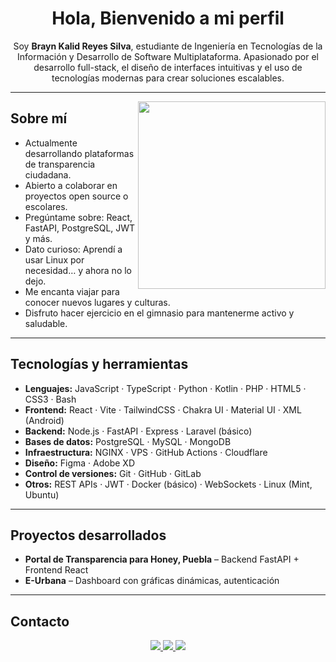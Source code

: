 <h1 align="center">Hola, Bienvenido a mi perfil </h1>

<p align="center">
  Soy <strong>Brayn Kalid Reyes Silva</strong>, estudiante de Ingeniería en Tecnologías de la Información y Desarrollo de Software Multiplataforma.  
  Apasionado por el desarrollo full-stack, el diseño de interfaces intuitivas y el uso de tecnologías modernas para crear soluciones escalables.
</p>

---

<img align="right" width="300" src="https://media4.giphy.com/media/3oKIPnAiaMCws8nOsE/giphy.gif" />

## Sobre mí

-  Actualmente desarrollando plataformas de transparencia ciudadana.
-  Abierto a colaborar en proyectos open source o escolares.
-  Pregúntame sobre: React, FastAPI, PostgreSQL, JWT y más.
-  Dato curioso: Aprendí a usar Linux por necesidad… y ahora no lo dejo.
-  Me encanta viajar para conocer nuevos lugares y culturas.
-  Disfruto hacer ejercicio en el gimnasio para mantenerme activo y saludable.

---

## Tecnologías y herramientas

- **Lenguajes:** JavaScript · TypeScript · Python · Kotlin · PHP · HTML5 · CSS3 · Bash  
- **Frontend:** React · Vite · TailwindCSS · Chakra UI · Material UI · XML (Android)  
- **Backend:** Node.js · FastAPI · Express · Laravel (básico)  
- **Bases de datos:** PostgreSQL · MySQL · MongoDB  
- **Infraestructura:** NGINX · VPS · GitHub Actions · Cloudflare  
- **Diseño:** Figma · Adobe XD  
- **Control de versiones:** Git · GitHub · GitLab  
- **Otros:** REST APIs · JWT · Docker (básico) · WebSockets · Linux (Mint, Ubuntu)

---

##  Proyectos desarrollados

-  **Portal de Transparencia para Honey, Puebla** – Backend FastAPI + Frontend React  
-  **E-Urbana** – Dashboard con gráficas dinámicas, autenticación  

---

## Contacto

<div align="center">

  <a href="https://www.linkedin.com/in/kalid-reyes-759961339" target="_blank">
    <img src="https://img.shields.io/badge/LinkedIn-0A66C2?style=for-the-badge&logo=linkedin&logoColor=white"/>
  </a>

  <a href="https://www.instagram.com/khalid_rm_" target="_blank">
    <img src="https://img.shields.io/badge/Instagram-E4405F?style=for-the-badge&logo=instagram&logoColor=white"/>
  </a>

  <a href="mailto:brayn4krs@gmail.com">
    <img src="https://img.shields.io/badge/Gmail-D14836?style=for-the-badge&logo=gmail&logoColor=white"/>
  </a>

</div>
